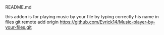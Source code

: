 README.md

this addon is for playing music by your file by typing correctly his name in files
git remote add origin https://github.com/Evrick14/Music-player-by-your-files.git

